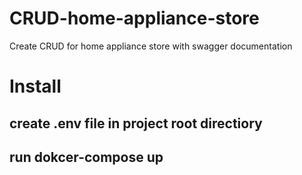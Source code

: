 # CRUD-home-appliance-store
Create CRUD for home appliance store with swagger documentation

# Install
## create .env file in project root directiory
## run dokcer-compose up